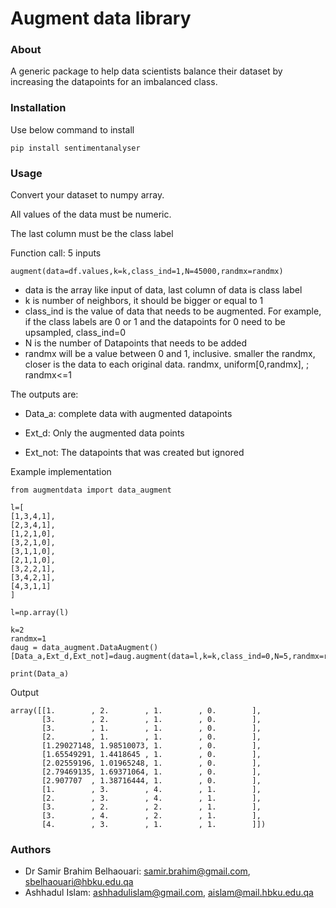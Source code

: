 <!-- [![PyPI version](https://badge.fury.io/py/sentimentanalyser.svg)](https://badge.fury.io/py/sentimentanalyser)
[![Python 3.6](https://img.shields.io/badge/python-3.6-blue.svg)](https://www.python.org/downloads/release/python-360/)
[![License: MIT](https://img.shields.io/badge/License-MIT-yellow.svg)](https://opensource.org/licenses/MIT)
[![HitCount](http://hits.dwyl.io/ashhadulislam/sentiment-analyser-lib.svg)](http://hits.dwyl.io/ashhadulislam/sentiment-analyser-lib)
[![PyPI - Downloads](https://img.shields.io/pypi/dm/sentimentanalyser.svg)](https://img.shields.io/pypi/dm/sentimentanalyser.svg)
[![CodeFactor](https://www.codefactor.io/repository/github/ashhadulislam/sentiment-analyser-lib/badge/master)](https://www.codefactor.io/repository/github/ashhadulislam/sentiment-analyser-lib/overview/master) -->
# Augment data library

### About
A generic package to help data scientists balance their dataset by increasing the datapoints for an imbalanced class.

### Installation
Use below command to install 

`pip install sentimentanalyser`

### Usage
Convert your dataset to numpy array.

All values of the data must be numeric.

The last column must be the class label

Function call: 5 inputs
```
augment(data=df.values,k=k,class_ind=1,N=45000,randmx=randmx)
```
- data is the array like input of data, last column of data is class label	
- k is number of neighbors, it should be bigger or equal to 1
- class_ind is the value of data that needs to be augmented. For example, if the class labels are 0 or 1 and the datapoints for 0 need to be upsampled, class_ind=0
- N is the number of Datapoints that needs to be added
- randmx will be a value between 0 and 1, inclusive. smaller the randmx, closer is the data to each original data. randmx, uniform[0,randmx], ; randmx<=1

The outputs are:

- Data_a: complete data with augmented datapoints

- Ext_d: Only the augmented data points

- Ext_not: The datapoints that was created but ignored

Example implementation
```
from augmentdata import data_augment

l=[
[1,3,4,1],
[2,3,4,1],
[1,2,1,0],
[3,2,1,0],
[3,1,1,0],
[2,1,1,0],
[3,2,2,1],
[3,4,2,1],
[4,3,1,1]
]

l=np.array(l)

k=2
randmx=1
daug = data_augment.DataAugment()
[Data_a,Ext_d,Ext_not]=daug.augment(data=l,k=k,class_ind=0,N=5,randmx=randmx)

print(Data_a)
```
Output
```
array([[1.        , 2.        , 1.        , 0.        ],
       [3.        , 2.        , 1.        , 0.        ],
       [3.        , 1.        , 1.        , 0.        ],
       [2.        , 1.        , 1.        , 0.        ],
       [1.29027148, 1.98510073, 1.        , 0.        ],
       [1.65549291, 1.4418645 , 1.        , 0.        ],
       [2.02559196, 1.01965248, 1.        , 0.        ],
       [2.79469135, 1.69371064, 1.        , 0.        ],
       [2.907707  , 1.38716444, 1.        , 0.        ],
       [1.        , 3.        , 4.        , 1.        ],
       [2.        , 3.        , 4.        , 1.        ],
       [3.        , 2.        , 2.        , 1.        ],
       [3.        , 4.        , 2.        , 1.        ],
       [4.        , 3.        , 1.        , 1.        ]])
```

### Authors
- Dr Samir Brahim Belhaouari: samir.brahim@gmail.com, sbelhaouari@hbku.edu.qa
- Ashhadul Islam: ashhadulislam@gmail.com, aislam@mail.hbku.edu.qa
